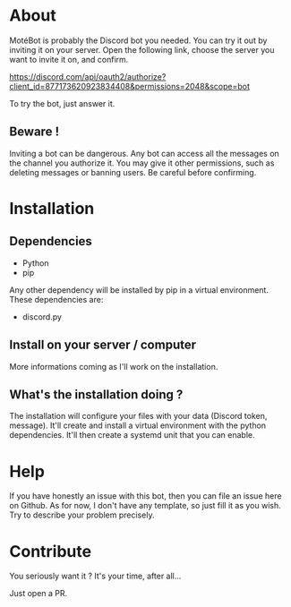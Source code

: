 # About

MotéBot is probably the Discord bot you needed. You can try it out by inviting it on your server. Open the following
link, choose the server you want to invite it on, and confirm.

https://discord.com/api/oauth2/authorize?client_id=877173620923834408&permissions=2048&scope=bot

To try the bot, just answer it.

## Beware !

Inviting a bot can be dangerous. Any bot can access all the messages on the channel you authorize it. You may give it
other permissions, such as deleting messages or banning users. Be careful before confirming.

# Installation

## Dependencies

- Python
- pip

Any other dependency will be installed by pip in a virtual environment. These dependencies are:

- discord.py

## Install on your server / computer

More informations coming as I'll work on the installation.

## What's the installation doing ?

The installation will configure your files with your data (Discord token, message). It'll create and install a virtual
environment with the python dependencies. It'll then create a systemd unit that you can enable.

# Help

If you have honestly an issue with this bot, then you can file an issue here on Github. As for now, I don't have any
template, so just fill it as you wish. Try to describe your problem precisely.


# Contribute

You seriously want it ? It's your time, after all...

Just open a PR.